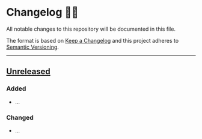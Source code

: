 <!-- markdownlint-disable MD024-->
# **Changelog** 📜📝

All notable changes to this repository will be documented in this file.

The format is based on [Keep a Changelog](https://keepachangelog.com/en/1.0.0/) and this project adheres to [Semantic Versioning](https://semver.org/spec/v2.0.0.html).

---
## [Unreleased](https://github.com/smcnab1/home-server-config/compare/...HEAD)

### Added
- ...

### Changed
- ...

<!-- ## [project-template-repo 1.1.0](https://github.com/smcnab1/project-template-repo/releases/tag/project-template-repo-1.1.0) - 2023-12-03

### Added
- 🔔 Notification System
- 🐞 Support, Bug & Suggestion Reporting from Application

### Changed
- 🎉 Full Release to students across the Organisation
- 🛠️ Fixed labelling
- 🛠️ Optimised document viewing and system access
